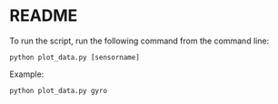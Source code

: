 # README #

To run the script, run the following command from the command line:
```
python plot_data.py [sensorname]
```

Example:
```
python plot_data.py gyro
```